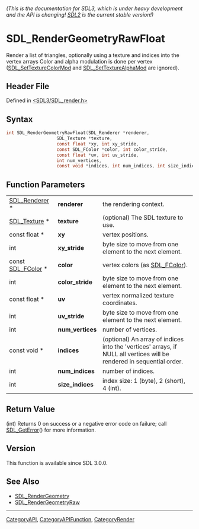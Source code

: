 ###### (This is the documentation for SDL3, which is under heavy development and the API is changing! [SDL2](https://wiki.libsdl.org/SDL2/) is the current stable version!)
# SDL_RenderGeometryRawFloat

Render a list of triangles, optionally using a texture and indices into the vertex arrays Color and alpha modulation is done per vertex ([SDL_SetTextureColorMod](SDL_SetTextureColorMod) and [SDL_SetTextureAlphaMod](SDL_SetTextureAlphaMod) are ignored).

## Header File

Defined in [<SDL3/SDL_render.h>](https://github.com/libsdl-org/SDL/blob/main/include/SDL3/SDL_render.h)

## Syntax

```c
int SDL_RenderGeometryRawFloat(SDL_Renderer *renderer,
                   SDL_Texture *texture,
                   const float *xy, int xy_stride,
                   const SDL_FColor *color, int color_stride,
                   const float *uv, int uv_stride,
                   int num_vertices,
                   const void *indices, int num_indices, int size_indices);
```

## Function Parameters

|                                  |                  |                                                                                                                       |
| -------------------------------- | ---------------- | --------------------------------------------------------------------------------------------------------------------- |
| [SDL_Renderer](SDL_Renderer) *   | **renderer**     | the rendering context.                                                                                                |
| [SDL_Texture](SDL_Texture) *     | **texture**      | (optional) The SDL texture to use.                                                                                    |
| const float *                    | **xy**           | vertex positions.                                                                                                     |
| int                              | **xy_stride**    | byte size to move from one element to the next element.                                                               |
| const [SDL_FColor](SDL_FColor) * | **color**        | vertex colors (as [SDL_FColor](SDL_FColor)).                                                                          |
| int                              | **color_stride** | byte size to move from one element to the next element.                                                               |
| const float *                    | **uv**           | vertex normalized texture coordinates.                                                                                |
| int                              | **uv_stride**    | byte size to move from one element to the next element.                                                               |
| int                              | **num_vertices** | number of vertices.                                                                                                   |
| const void *                     | **indices**      | (optional) An array of indices into the 'vertices' arrays, if NULL all vertices will be rendered in sequential order. |
| int                              | **num_indices**  | number of indices.                                                                                                    |
| int                              | **size_indices** | index size: 1 (byte), 2 (short), 4 (int).                                                                             |

## Return Value

(int) Returns 0 on success or a negative error code on failure; call
[SDL_GetError](SDL_GetError)() for more information.

## Version

This function is available since SDL 3.0.0.

## See Also

- [SDL_RenderGeometry](SDL_RenderGeometry)
- [SDL_RenderGeometryRaw](SDL_RenderGeometryRaw)

----
[CategoryAPI](CategoryAPI), [CategoryAPIFunction](CategoryAPIFunction), [CategoryRender](CategoryRender)

